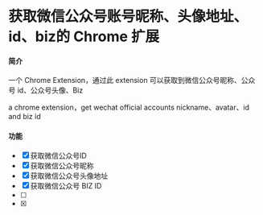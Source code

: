 # 获取微信公众号账号昵称、头像地址、id、biz的 Chrome 扩展

#### 简介

一个  Chrome Extension，通过此 extension 可以获取到微信公众号昵称、公众号 id、公众号头像、Biz

a chrome extension，get wechat official accounts nickname、avatar、id and biz id



#### 功能

- [x] 获取微信公众号ID
- [x] 获取微信公众号昵称
- [x] 获取微信公众号头像地址
- [x] 获取微信公众号 BIZ ID
- [ ] 
- [x] 